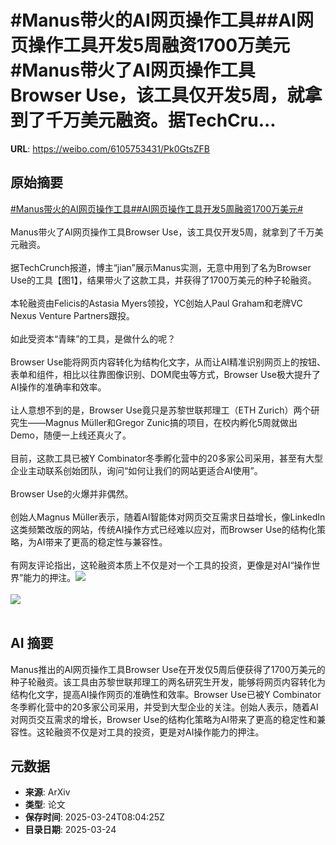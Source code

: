# #Manus带火的AI网页操作工具##AI网页操作工具开发5周融资1700万美元#Manus带火了AI网页操作工具Browser Use，该工具仅开发5周，就拿到了千万美元融资。据TechCru...

**URL**: https://weibo.com/6105753431/Pk0GtsZFB

## 原始摘要

<a href="https://m.weibo.cn/search?containerid=231522type%3D1%26t%3D10%26q%3D%23Manus%E5%B8%A6%E7%81%AB%E7%9A%84AI%E7%BD%91%E9%A1%B5%E6%93%8D%E4%BD%9C%E5%B7%A5%E5%85%B7%23&amp;extparam=%23Manus%E5%B8%A6%E7%81%AB%E7%9A%84AI%E7%BD%91%E9%A1%B5%E6%93%8D%E4%BD%9C%E5%B7%A5%E5%85%B7%23" data-hide=""><span class="surl-text">#Manus带火的AI网页操作工具#</span></a><a href="https://m.weibo.cn/search?containerid=231522type%3D1%26t%3D10%26q%3D%23AI%E7%BD%91%E9%A1%B5%E6%93%8D%E4%BD%9C%E5%B7%A5%E5%85%B7%E5%BC%80%E5%8F%915%E5%91%A8%E8%9E%8D%E8%B5%841700%E4%B8%87%E7%BE%8E%E5%85%83%23&amp;extparam=%23AI%E7%BD%91%E9%A1%B5%E6%93%8D%E4%BD%9C%E5%B7%A5%E5%85%B7%E5%BC%80%E5%8F%915%E5%91%A8%E8%9E%8D%E8%B5%841700%E4%B8%87%E7%BE%8E%E5%85%83%23" data-hide=""><span class="surl-text">#AI网页操作工具开发5周融资1700万美元#</span></a><br><br>Manus带火了AI网页操作工具Browser Use，该工具仅开发5周，就拿到了千万美元融资。<br><br>据TechCrunch报道，博主“jian”展示Manus实测，无意中用到了名为Browser Use的工具【图1】，结果带火了这款工具，并获得了1700万美元的种子轮融资。<br><br>本轮融资由Felicis的Astasia Myers领投，YC创始人Paul Graham和老牌VC Nexus Venture Partners跟投。<br><br>如此受资本“青睐”的工具，是做什么的呢？<br><br>Browser Use能将网页内容转化为结构化文字，从而让AI精准识别网页上的按钮、表单和组件，相比以往靠图像识别、DOM爬虫等方式，Browser Use极大提升了AI操作的准确率和效率。<br><br>让人意想不到的是，Browser Use竟只是苏黎世联邦理工（ETH Zurich）两个研究生——Magnus Müller和Gregor Zunic搞的项目，在校内孵化5周就做出Demo，随便一上线还真火了。<br><br>目前，这款工具已被Y Combinator冬季孵化营中的20多家公司采用，甚至有大型企业主动联系创始团队，询问“如何让我们的网站更适合AI使用”。<br><br>Browser Use的火爆并非偶然。<br><br>创始人Magnus Müller表示，随着AI智能体对网页交互需求日益增长，像LinkedIn这类频繁改版的网站，传统AI操作方式已经难以应对，而Browser Use的结构化策略，为AI带来了更高的稳定性与兼容性。<br><br>有网友评论指出，这轮融资本质上不仅是对一个工具的投资，更像是对AI“操作世界”能力的押注。<img style="" src="https://tvax3.sinaimg.cn/large/006Fd7o3gy1hzrxd402zwj30ya0xaalo.jpg" referrerpolicy="no-referrer"><br><br><img style="" src="https://tvax2.sinaimg.cn/large/006Fd7o3ly1hzrxcynavfj30zk0np1bs.jpg" referrerpolicy="no-referrer"><br><br>

## AI 摘要

Manus推出的AI网页操作工具Browser Use在开发仅5周后便获得了1700万美元的种子轮融资。该工具由苏黎世联邦理工的两名研究生开发，能够将网页内容转化为结构化文字，提高AI操作网页的准确性和效率。Browser Use已被Y Combinator冬季孵化营中的20多家公司采用，并受到大型企业的关注。创始人表示，随着AI对网页交互需求的增长，Browser Use的结构化策略为AI带来了更高的稳定性和兼容性。这轮融资不仅是对工具的投资，更是对AI操作能力的押注。

## 元数据

- **来源**: ArXiv
- **类型**: 论文
- **保存时间**: 2025-03-24T08:04:25Z
- **目录日期**: 2025-03-24

